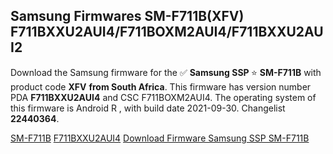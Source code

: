 <h2>Samsung Firmwares SM-F711B(XFV) F711BXXU2AUI4/F711BOXM2AUI4/F711BXXU2AUI2</h2>
Download the Samsung firmware for the ✅ <strong>Samsung SSP </strong> ⭐ <strong>SM-F711B</strong> with product code <strong>XFV</strong> <strong> from South Africa</strong>. This firmware has version number PDA <strong>F711BXXU2AUI4</strong> and CSC F711BOXM2AUI4. The operating system of this firmware is Android R , with build date 2021-09-30. Changelist <strong>22440364</strong>.


[SM-F711B](https://samfirm.shop/samsung/model/SM-F711B)
[F711BXXU2AUI4](https://samfirm.shop/samsung/pda/F711BXXU2AUI4)
[Download Firmware Samsung SSP SM-F711B](https://samfirm.shop/samsung/firmware/461768)
